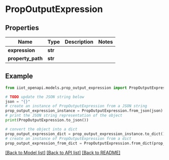 # PropOutputExpression


## Properties

Name | Type | Description | Notes
------------ | ------------- | ------------- | -------------
**expression** | **str** |  | 
**property_path** | **str** |  | 

## Example

```python
from iiot_openapi.models.prop_output_expression import PropOutputExpression

# TODO update the JSON string below
json = "{}"
# create an instance of PropOutputExpression from a JSON string
prop_output_expression_instance = PropOutputExpression.from_json(json)
# print the JSON string representation of the object
print(PropOutputExpression.to_json())

# convert the object into a dict
prop_output_expression_dict = prop_output_expression_instance.to_dict()
# create an instance of PropOutputExpression from a dict
prop_output_expression_from_dict = PropOutputExpression.from_dict(prop_output_expression_dict)
```
[[Back to Model list]](../README.md#documentation-for-models) [[Back to API list]](../README.md#documentation-for-api-endpoints) [[Back to README]](../README.md)


